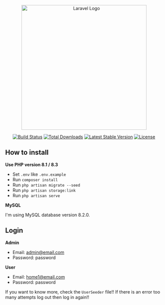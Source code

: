 <p align="center"><a href="https://laravel.com" target="_blank"><img src="https://raw.githubusercontent.com/laravel/art/master/logo-lockup/5%20SVG/2%20CMYK/1%20Full%20Color/laravel-logolockup-cmyk-red.svg" width="400" alt="Laravel Logo"></a></p>

<p align="center">
<a href="https://github.com/laravel/framework/actions"><img src="https://github.com/laravel/framework/workflows/tests/badge.svg" alt="Build Status"></a>
<a href="https://packagist.org/packages/laravel/framework"><img src="https://img.shields.io/packagist/dt/laravel/framework" alt="Total Downloads"></a>
<a href="https://packagist.org/packages/laravel/framework"><img src="https://img.shields.io/packagist/v/laravel/framework" alt="Latest Stable Version"></a>
<a href="https://packagist.org/packages/laravel/framework"><img src="https://img.shields.io/packagist/l/laravel/framework" alt="License"></a>
</p>

## How to install

**Use PHP version 8.1 / 8.3**

- Set `.env` like `.env.example`
- Run `composer install`
- Run `php artisan migrate --seed`
- Run `php artisan storage:link`
- Run `php artisan serve`

**MySQL**

I'm using MySQL database version 8.2.0.

## Login

**Admin**

- Email: admin@email.com
- Password: password

**User**

- Email: home1@email.com
- Password: password

If you want to know more, check the `UserSeeder` file!!
If there is an error too many attempts log out then log in again!!
